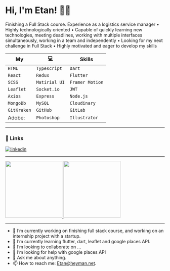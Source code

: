 
# Hi, I'm Etan! 👋🏻

Finishing a Full Stack course. Experience as a logistics service manager • Highly technologically oriented • Capable of quickly learning new technologies, meeting deadlines, working with multiple interfaces simultaneously, working in a team and independently • Looking for my next challenge in Full Stack • Highly motivated and eager to develop my skills


|My| 💻 |Skills| 
| - | - | - | 
| `HTML` | `Typescript` | `Dart` |
| `React` |`Redux` | `Flutter` |
| `SCSS`| `Matirial UI` | `Framer Motion` |
| `Leaflet` | `Socket.io` | `JWT`  |
| `Axios`| `Express` | `Node.js` |
| `MongoDb` | `MySQL` | `Cloudinary` |
| `GitKraken` | `GitHub` | `GitLab` |
| Adobe: | `Photoshop` | `Illustrator` |

--------

### 🔗 Links

[![linkedin](https://img.shields.io/badge/linkedin-0A66C2?style=flat-square&logo=linkedin&logoColor=white)](https://www.linkedin.com/in/etan-joseph-heyman-40b2a9240/)

--------

<a href="https://github.com/EtanHey">
  <img height="180em" src="https://github-readme-stats.vercel.app/api?username=EtanHey&theme=React&show_icons=true" />
  <img height="180em" src="https://github-readme-stats.vercel.app/api/top-langs/?username=EtanHey&theme=React&layout=compact" />

</a>

---------

- 🔭 I’m currently working on finishing full stack course, and working on an internship project with a startup.
- 🌱 I’m currently learning flutter, dart, leaflet and google places API.
- 👯 I’m looking to collaborate on ...
- 🤔 I’m looking for help with google places API
- 💬 Ask me about anything.
- 📫 How to reach me: Etan@heyman.net.
